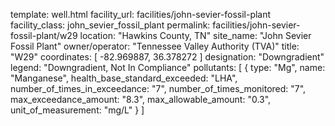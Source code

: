 template: well.html
facility_url: facilities/john-sevier-fossil-plant
facility_class: john_sevier_fossil_plant
permalink: facilities/john-sevier-fossil-plant/w29
location: "Hawkins County, TN"
site_name: "John Sevier Fossil Plant"
owner/operator: "Tennessee Valley Authority (TVA)"
title: "W29"
coordinates: [
  -82.969887,
  36.378272
]
designation: "Downgradient"
legend: "Downgradient, Not In Compliance"
pollutants: [
  {
  type: "Mg",
  name: "Manganese",
  health_base_standard_exceeded: "LHA",
  number_of_times_in_exceedance: "7",
  number_of_times_monitored: "7",
  max_exceedance_amount: "8.3",
  max_allowable_amount: "0.3",
  unit_of_measurement: "mg/L"
  }
]
